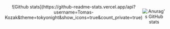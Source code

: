<div align="center" style="display: flex; justify-content: space-between; align: center;"> 
  ![Github stats](https://github-readme-stats.vercel.app/api?username=Tomas-Kozak&theme=tokyonight&show_icons=true&count_private=true)

  ![Anurag's GitHub stats](https://github-readme-stats.vercel.app/api?username=Tomas-Kozak&show_icons=true&theme=transparent)
  
</div>
